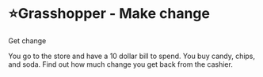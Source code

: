 # :star:Grasshopper - Make change

Get change

You go to the store and have a 10 dollar bill to spend. You buy candy, chips, and soda. Find out how much change you get back from the cashier.